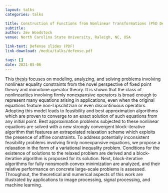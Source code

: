 ```yaml
---
layout: talks
categories: talks

title: Construction of Functions from Nonlinear Transformations (PhD Defense)
subtitle: 
author: Zev Woodstock
venue: North Carolina State University, Raleigh, NC, USA

link-text: Defense slides (PDF)
link-download: /media/talks/defense.pdf

tags: []
date: 2021-05-06
---
```


This <a href="/media/publications/thesis.pdf">thesis</a> focuses on modeling, analyzing, and solving problems involving nonlinear equality constraints from the novel perspective of fixed point theory and monotone operator theory. It is shown that the class of nonlinearities involving firmly nonexpansive operators is broad enough to represent many equations arising in applications, even when the original equations feature non-Lipschitzian or even discontinuous operators. Adopting this model leads to feasibility and best approximation algorithms which are proven to converge to an exact solution of such equations from any initial point. Best approximation problems subjected to these nonlinear equations are solved with a new strongly convergent block-iterative algorithm that features an extrapolated relaxation scheme which exploits the presence of affine constraints. To address potentially inconsistent feasibility problems involving firmly nonexpansive equations, we propose a relaxation in the form of a variational inequality problem. Conditions for the existence of solutions to the relaxed problem are derived and a block-iterative algorithm is proposed for its solution. Next, block-iterative algorithms for fully nonsmooth convex minimization are analyzed, and their relative performance on concrete large-scale problems is assessed. Throughout, the theoretical and numerical aspects of this work are illustrated by applications to image processing, signal processing, and machine learning.
